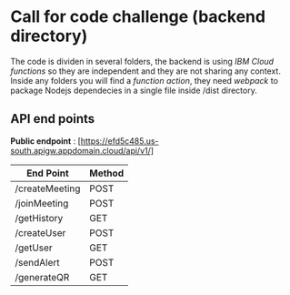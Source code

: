 # Call for code challenge (backend directory)

The code is dividen in several folders, the backend is using _IBM Cloud functions_ so they are independent and they are not sharing any context. Inside any folders you will find a _function action_, they need _webpack_ to package Nodejs dependecies in a single file inside /dist directory.

## API end points

**Public endpoint** : [https://efd5c485.us-south.apigw.appdomain.cloud/api/v1/]

| End Point      | Method |
| -------------- | ------ |
| /createMeeting | POST   |
| /joinMeeting   | POST   |
| /getHistory    | GET    |
| /createUser    | POST   |
| /getUser       | GET    |
| /sendAlert     | POST   |
| /generateQR    | GET    |
